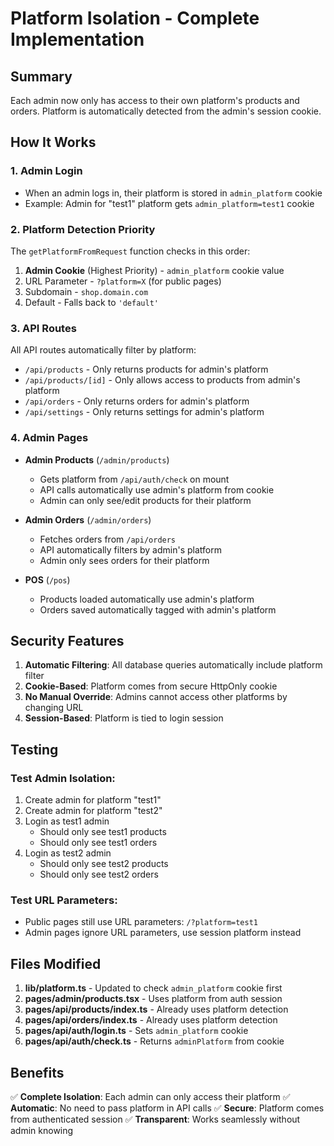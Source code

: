 # Platform Isolation - Complete Implementation

## Summary
Each admin now only has access to their own platform's products and orders. Platform is automatically detected from the admin's session cookie.

## How It Works

### 1. Admin Login
- When an admin logs in, their platform is stored in `admin_platform` cookie
- Example: Admin for "test1" platform gets `admin_platform=test1` cookie

### 2. Platform Detection Priority
The `getPlatformFromRequest` function checks in this order:
1. **Admin Cookie** (Highest Priority) - `admin_platform` cookie value
2. URL Parameter - `?platform=X` (for public pages)
3. Subdomain - `shop.domain.com`
4. Default - Falls back to `'default'`

### 3. API Routes
All API routes automatically filter by platform:
- `/api/products` - Only returns products for admin's platform
- `/api/products/[id]` - Only allows access to products from admin's platform
- `/api/orders` - Only returns orders for admin's platform
- `/api/settings` - Only returns settings for admin's platform

### 4. Admin Pages
- **Admin Products** (`/admin/products`)
  - Gets platform from `/api/auth/check` on mount
  - API calls automatically use admin's platform from cookie
  - Admin can only see/edit products for their platform

- **Admin Orders** (`/admin/orders`)
  - Fetches orders from `/api/orders`
  - API automatically filters by admin's platform
  - Admin only sees orders for their platform

- **POS** (`/pos`)
  - Products loaded automatically use admin's platform
  - Orders saved automatically tagged with admin's platform

## Security Features

1. **Automatic Filtering**: All database queries automatically include platform filter
2. **Cookie-Based**: Platform comes from secure HttpOnly cookie
3. **No Manual Override**: Admins cannot access other platforms by changing URL
4. **Session-Based**: Platform is tied to login session

## Testing

### Test Admin Isolation:
1. Create admin for platform "test1"
2. Create admin for platform "test2"
3. Login as test1 admin
   - Should only see test1 products
   - Should only see test1 orders
4. Login as test2 admin
   - Should only see test2 products
   - Should only see test2 orders

### Test URL Parameters:
- Public pages still use URL parameters: `/?platform=test1`
- Admin pages ignore URL parameters, use session platform instead

## Files Modified

1. **lib/platform.ts** - Updated to check `admin_platform` cookie first
2. **pages/admin/products.tsx** - Uses platform from auth session
3. **pages/api/products/index.ts** - Already uses platform detection
4. **pages/api/orders/index.ts** - Already uses platform detection
5. **pages/api/auth/login.ts** - Sets `admin_platform` cookie
6. **pages/api/auth/check.ts** - Returns `adminPlatform` from cookie

## Benefits

✅ **Complete Isolation**: Each admin can only access their platform
✅ **Automatic**: No need to pass platform in API calls
✅ **Secure**: Platform comes from authenticated session
✅ **Transparent**: Works seamlessly without admin knowing


